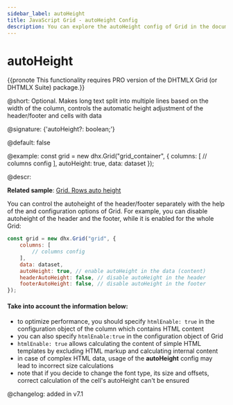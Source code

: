 ```yaml
---
sidebar_label: autoHeight
title: JavaScript Grid - autoHeight Config 
description: You can explore the autoHeight config of Grid in the documentation of the DHTMLX JavaScript UI library. Browse developer guides and API reference, try out code examples and live demos, and download a free 30-day evaluation version of DHTMLX Suite.
---
```


# autoHeight

{{pronote This functionality requires PRO version of the DHTMLX Grid (or DHTMLX Suite) package.}}

@short: Optional. Makes long text split into multiple lines based on the width of the column, controls the automatic height adjustment of the header/footer and cells with data

@signature: {'autoHeight?: boolean;'}

@default: false

@example:
const grid = new dhx.Grid("grid_container", {
    columns: [
        // columns config
    ],
    autoHeight: true,
    data: dataset
});

@descr: 

**Related sample**: [Grid. Rows auto height](https://snippet.dhtmlx.com/zkcsyazg)

You can control the autoheight of the header/footer separately with the help of the [](grid/api/grid_headerautoheight_config.md) and [](grid/api/grid_footerautoheight_config.md) configuration options of Grid. For example, you can disable autoheight of the header and the footer, while it is enabled for the whole Grid:

~~~js
const grid = new dhx.Grid("grid", {
    columns: [
        // columns config
    ],
    data: dataset,
    autoHeight: true, // enable autoHeight in the data (content)
    headerAutoHeight: false, // disable autoHeight in the header
    footerAutoHeight: false, // disable autoHeight in the footer
});
~~~

#### Take into account the information below:  

- to optimize performance, you should specify `htmlEnable: true` in the configuration object of the column which contains HTML content
- you can also specify `htmlEnable:true` in the configuration object of Grid
- `htmlEnable: true` allows calculating the content of simple HTML templates by excluding HTML markup and calculating internal content
- in case of complex HTML data, usage of the **autoHeight** config may lead to incorrect size calculations
- note that if you decide to change the font type, its size and offsets, correct calculation of the cell's autoHeight can't be ensured

@changelog: added in v7.1

[comment]: # (@relatedapi: grid/api/grid_data_config.md)

[comment]: # (@related: grid/initialization.md#initialize-grid grid/configuration.md#autoheight-for-rows)
